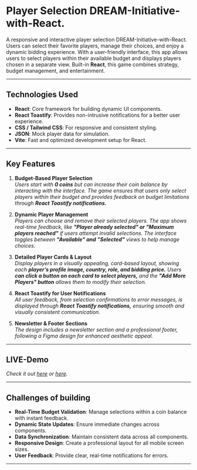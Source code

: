 # **Player Selection DREAM-Initiative-with-React.**

A responsive and interactive player selection DREAM-Initiative-with-React. Users can select their favorite players, manage their choices, and enjoy a dynamic bidding experience. With a user-friendly interface, this app allows users to select players within their available budget and displays players chosen in a separate view. Built-in **React**, this game combines strategy, budget management, and entertainment.

---

## **Technologies Used**

* **React**: Core framework for building dynamic UI components.
* **React Toastify**: Provides non-intrusive notifications for a better user experience.
* **CSS / Tailwind CSS**: For responsive and consistent styling.
* **JSON**: Mock player data for simulation.
* **Vite**: Fast and optimized development setup for React.

---

## **Key Features**

1. **Budget-Based Player Selection**  
   _Users start with **0 coins** but can increase their coin balance by interacting with the interface. The game ensures that users only select players within their budget and provides feedback on budget limitations through **React Toastify notifications.**_

2. **Dynamic Player Management**  
   _Players can choose and remove their selected players. The app shows real-time feedback, like **"Player already selected" or "Maximum players reached"** if users attempt invalid selections. The interface toggles between **"Available" and "Selected"** views to help manage choices._

3. **Detailed Player Cards & Layout**  
   _Display players in a visually appealing, card-based layout, showing each **player’s profile image, country, role, and bidding price.** Users **can click a button on each card to select players,** and the **"Add More Players" button** allows them to modify their selection._

4. **React Toastify for User Notifications**  
   _All user feedback, from selection confirmations to error messages, is displayed through **React Toastify notifications,** ensuring smooth and visually consistent communication._

5. **Newsletter & Footer Sections**  
   _The design includes a newsletter section and a professional footer, following a Figma design for enhanced aesthetic appeal._

---
## **LIVE-Demo**

_Check it out [here](https://bpl-dream-49.netlify.app/) or [here](https://bpl-dream-49.surge.sh/)._

---

## **Challenges of building**

- **Real-Time Budget Validation**: Manage selections within a coin balance with instant feedback.
- **Dynamic State Updates**: Ensure immediate changes across components.
- **Data Synchronization**: Maintain consistent data across all components.
- **Responsive Design**: Create a professional layout for all mobile screen sizes.
- **User Feedback**: Provide clear, real-time notifications for errors.


---
